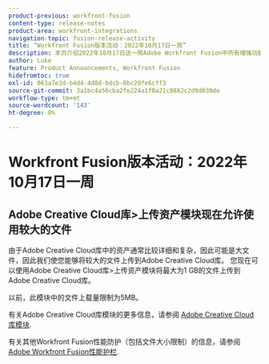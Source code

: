 ```yaml
---
product-previous: workfront-fusion
content-type: release-notes
product-area: workfront-integrations
navigation-topic: fusion-release-activity
title: “Workfront Fusion版本活动：2022年10月17日一周”
description: 本页介绍2022年10月17日这一周Adobe Workfront Fusion中所有增强功能。
author: Luke
feature: Product Announcements, Workfront Fusion
hidefromtoc: true
exl-id: 063a7e3d-b4d4-4d8d-bdcb-8bc29fe6cff3
source-git-commit: 3a1bc4a56cba2fe224a1f0a21c8882c2d9d030de
workflow-type: tm+mt
source-wordcount: '143'
ht-degree: 0%

---
```


# Workfront Fusion版本活动：2022年10月17日一周

## Adobe Creative Cloud库>上传资产模块现在允许使用较大的文件

由于Adobe Creative Cloud库中的资产通常比较详细和复杂，因此可能是大文件，因此我们使您能够将较大的文件上传到Adobe Creative Cloud库。 您现在可以使用Adobe Creative Cloud库>上传资产模块将最大为1 GB的文件上传到Adobe Creative Cloud库。

以前，此模块中的文件上载量限制为5MB。

有关Adobe Creative Cloud库模块的更多信息，请参阅 [Adobe Creative Cloud库模块](/help/quicksilver/workfront-fusion/apps-and-their-modules/creative-cloud-libraries-modules.md).

有关其他Workfront Fusion性能防护（包括文件大小限制）的信息，请参阅 [Adobe Workfront Fusion性能护栏](/help/quicksilver/workfront-fusion/get-started/fusion-performance-guardrails.md).
